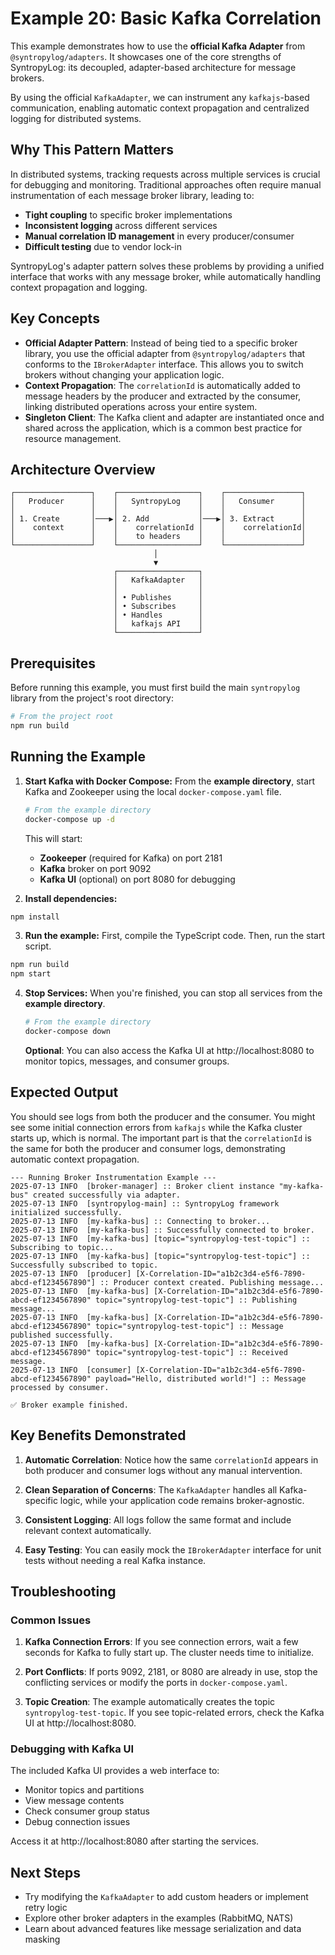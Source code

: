 # Example 20: Basic Kafka Correlation

This example demonstrates how to use the **official Kafka Adapter** from `@syntropylog/adapters`. It showcases one of the core strengths of SyntropyLog: its decoupled, adapter-based architecture for message brokers.

By using the official `KafkaAdapter`, we can instrument any `kafkajs`-based communication, enabling automatic context propagation and centralized logging for distributed systems.

## Why This Pattern Matters

In distributed systems, tracking requests across multiple services is crucial for debugging and monitoring. Traditional approaches often require manual instrumentation of each message broker library, leading to:

- **Tight coupling** to specific broker implementations
- **Inconsistent logging** across different services
- **Manual correlation ID management** in every producer/consumer
- **Difficult testing** due to vendor lock-in

SyntropyLog's adapter pattern solves these problems by providing a unified interface that works with any message broker, while automatically handling context propagation and logging.

## Key Concepts

- **Official Adapter Pattern**: Instead of being tied to a specific broker library, you use the official adapter from `@syntropylog/adapters` that conforms to the `IBrokerAdapter` interface. This allows you to switch brokers without changing your application logic.
- **Context Propagation**: The `correlationId` is automatically added to message headers by the producer and extracted by the consumer, linking distributed operations across your entire system.
- **Singleton Client**: The Kafka client and adapter are instantiated once and shared across the application, which is a common best practice for resource management.

## Architecture Overview

```
┌─────────────────┐    ┌──────────────────┐    ┌─────────────────┐
│   Producer      │    │   SyntropyLog    │    │   Consumer      │
│                 │    │                  │    │                 │
│ 1. Create       │───▶│ 2. Add           │───▶│ 3. Extract      │
│    context      │    │    correlationId │    │    correlationId│
│                 │    │    to headers    │    │                 │
└─────────────────┘    └──────────────────┘    └─────────────────┘
                                │
                                ▼
                       ┌──────────────────┐
                       │   KafkaAdapter   │
                       │                  │
                       │ • Publishes      │
                       │ • Subscribes     │
                       │ • Handles        │
                       │   kafkajs API    │
                       └──────────────────┘
```

## Prerequisites

Before running this example, you must first build the main `syntropylog` library from the project's root directory:

```bash
# From the project root
npm run build
```

## Running the Example

1.  **Start Kafka with Docker Compose:**
    From the **example directory**, start Kafka and Zookeeper using the local `docker-compose.yaml` file.

    ```bash
    # From the example directory
    docker-compose up -d
    ```

    This will start:
    - **Zookeeper** (required for Kafka) on port 2181
    - **Kafka** broker on port 9092
    - **Kafka UI** (optional) on port 8080 for debugging

2.  **Install dependencies:**

   ```bash
   npm install
   ```

3.  **Run the example:**
    First, compile the TypeScript code. Then, run the start script.

   ```bash
   npm run build
   npm start
   ```

4.  **Stop Services:**
    When you're finished, you can stop all services from the **example directory**.

    ```bash
    # From the example directory
    docker-compose down
    ```

    **Optional**: You can also access the Kafka UI at http://localhost:8080 to monitor topics, messages, and consumer groups.

## Expected Output

You should see logs from both the producer and the consumer. You might see some initial connection errors from `kafkajs` while the Kafka cluster starts up, which is normal. The important part is that the `correlationId` is the same for both the producer and consumer logs, demonstrating automatic context propagation.

```log
--- Running Broker Instrumentation Example ---
2025-07-13 INFO  [broker-manager] :: Broker client instance "my-kafka-bus" created successfully via adapter.
2025-07-13 INFO  [syntropylog-main] :: SyntropyLog framework initialized successfully.
2025-07-13 INFO  [my-kafka-bus] :: Connecting to broker...
2025-07-13 INFO  [my-kafka-bus] :: Successfully connected to broker.
2025-07-13 INFO  [my-kafka-bus] [topic="syntropylog-test-topic"] :: Subscribing to topic...
2025-07-13 INFO  [my-kafka-bus] [topic="syntropylog-test-topic"] :: Successfully subscribed to topic.
2025-07-13 INFO  [producer] [X-Correlation-ID="a1b2c3d4-e5f6-7890-abcd-ef1234567890"] :: Producer context created. Publishing message...
2025-07-13 INFO  [my-kafka-bus] [X-Correlation-ID="a1b2c3d4-e5f6-7890-abcd-ef1234567890" topic="syntropylog-test-topic"] :: Publishing message...
2025-07-13 INFO  [my-kafka-bus] [X-Correlation-ID="a1b2c3d4-e5f6-7890-abcd-ef1234567890" topic="syntropylog-test-topic"] :: Message published successfully.
2025-07-13 INFO  [my-kafka-bus] [X-Correlation-ID="a1b2c3d4-e5f6-7890-abcd-ef1234567890" topic="syntropylog-test-topic"] :: Received message.
2025-07-13 INFO  [consumer] [X-Correlation-ID="a1b2c3d4-e5f6-7890-abcd-ef1234567890" payload="Hello, distributed world!"] :: Message processed by consumer.

✅ Broker example finished.
```

## Key Benefits Demonstrated

1. **Automatic Correlation**: Notice how the same `correlationId` appears in both producer and consumer logs without any manual intervention.

2. **Clean Separation of Concerns**: The `KafkaAdapter` handles all Kafka-specific logic, while your application code remains broker-agnostic.

3. **Consistent Logging**: All logs follow the same format and include relevant context automatically.

4. **Easy Testing**: You can easily mock the `IBrokerAdapter` interface for unit tests without needing a real Kafka instance.

## Troubleshooting

### Common Issues

1. **Kafka Connection Errors**: If you see connection errors, wait a few seconds for Kafka to fully start up. The cluster needs time to initialize.

2. **Port Conflicts**: If ports 9092, 2181, or 8080 are already in use, stop the conflicting services or modify the ports in `docker-compose.yaml`.

3. **Topic Creation**: The example automatically creates the topic `syntropylog-test-topic`. If you see topic-related errors, check the Kafka UI at http://localhost:8080.

### Debugging with Kafka UI

The included Kafka UI provides a web interface to:
- Monitor topics and partitions
- View message contents
- Check consumer group status
- Debug connection issues

Access it at http://localhost:8080 after starting the services.

## Next Steps

- Try modifying the `KafkaAdapter` to add custom headers or implement retry logic
- Explore other broker adapters in the examples (RabbitMQ, NATS)
- Learn about advanced features like message serialization and data masking
